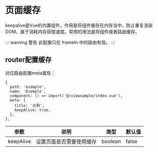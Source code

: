 # 页面缓存

keepalive是Vue的内置组件，作用是将组件缓存在内存当中，防止重复渲染DOM，属于消耗内存获取速度。常用的用法是将组件或者路由缓存。

::: warning 警告
此配置只在 frameIn 中的路由有效。
:::

## router配置缓存

对应路由配置meta属性：

```ts{5-8}
{
  path: 'example',
  name: 'Example',
  component: () => import('@/viewxample/index.vue'),
  meta: {
    title: '示例',
    keepAlive: true,
  },
},
```

| 参数      | 说明                     | 类型    | 默认值 |
| --------- | ------------------------ | ------- | ------ |
| keepAlive | 设置页面是否需要使用缓存 | boolean | false  |

